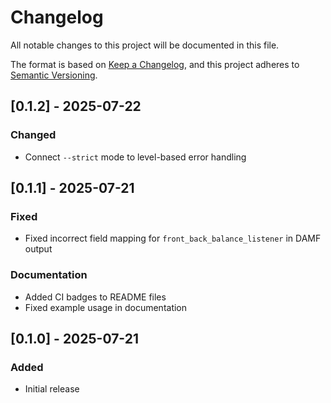 # Changelog

All notable changes to this project will be documented in this file.

The format is based on [Keep a Changelog](https://keepachangelog.com/en/1.0.0/),
and this project adheres to [Semantic Versioning](https://semver.org/spec/v2.0.0.html).

## [0.1.2] - 2025-07-22

### Changed
- Connect `--strict` mode to level-based error handling

## [0.1.1] - 2025-07-21

### Fixed
- Fixed incorrect field mapping for `front_back_balance_listener` in DAMF output

### Documentation
- Added CI badges to README files
- Fixed example usage in documentation

## [0.1.0] - 2025-07-21

### Added
- Initial release